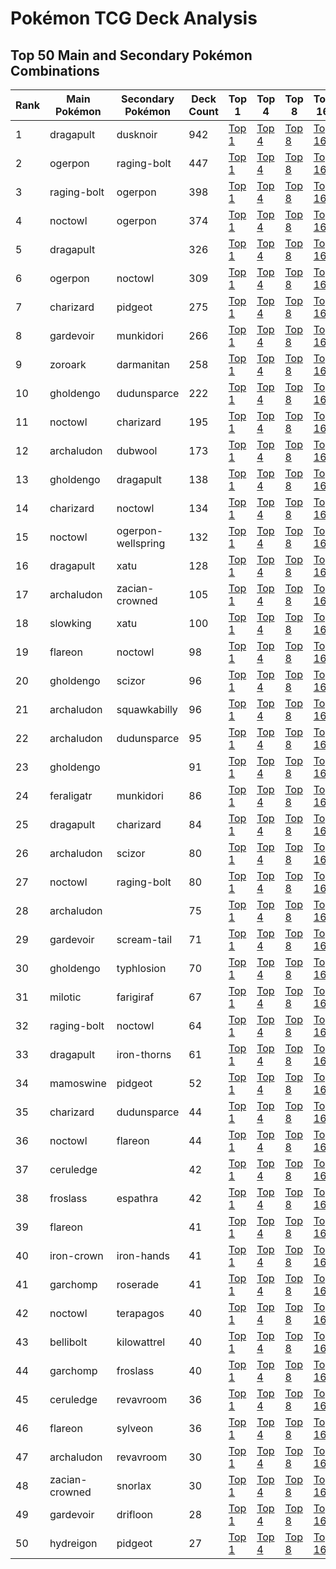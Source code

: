 # Pokémon TCG Deck Analysis

## Top 50 Main and Secondary Pokémon Combinations

| Rank | Main Pokémon | Secondary Pokémon | Deck Count | Top 1 | Top 4 | Top 8 | Top 16 |
|------|--------------|-------------------|------------|-------|-------|-------|--------|
| 1 | dragapult | dusknoir | 942 | [Top 1](reports/dragapult_dusknoir_top_1.md) | [Top 4](reports/dragapult_dusknoir_top_4.md) | [Top 8](reports/dragapult_dusknoir_top_8.md) | [Top 16](reports/dragapult_dusknoir_top_16.md) |
| 2 | ogerpon | raging-bolt | 447 | [Top 1](reports/ogerpon_raging-bolt_top_1.md) | [Top 4](reports/ogerpon_raging-bolt_top_4.md) | [Top 8](reports/ogerpon_raging-bolt_top_8.md) | [Top 16](reports/ogerpon_raging-bolt_top_16.md) |
| 3 | raging-bolt | ogerpon | 398 | [Top 1](reports/raging-bolt_ogerpon_top_1.md) | [Top 4](reports/raging-bolt_ogerpon_top_4.md) | [Top 8](reports/raging-bolt_ogerpon_top_8.md) | [Top 16](reports/raging-bolt_ogerpon_top_16.md) |
| 4 | noctowl | ogerpon | 374 | [Top 1](reports/noctowl_ogerpon_top_1.md) | [Top 4](reports/noctowl_ogerpon_top_4.md) | [Top 8](reports/noctowl_ogerpon_top_8.md) | [Top 16](reports/noctowl_ogerpon_top_16.md) |
| 5 | dragapult |  | 326 | [Top 1](reports/dragapult__top_1.md) | [Top 4](reports/dragapult__top_4.md) | [Top 8](reports/dragapult__top_8.md) | [Top 16](reports/dragapult__top_16.md) |
| 6 | ogerpon | noctowl | 309 | [Top 1](reports/ogerpon_noctowl_top_1.md) | [Top 4](reports/ogerpon_noctowl_top_4.md) | [Top 8](reports/ogerpon_noctowl_top_8.md) | [Top 16](reports/ogerpon_noctowl_top_16.md) |
| 7 | charizard | pidgeot | 275 | [Top 1](reports/charizard_pidgeot_top_1.md) | [Top 4](reports/charizard_pidgeot_top_4.md) | [Top 8](reports/charizard_pidgeot_top_8.md) | [Top 16](reports/charizard_pidgeot_top_16.md) |
| 8 | gardevoir | munkidori | 266 | [Top 1](reports/gardevoir_munkidori_top_1.md) | [Top 4](reports/gardevoir_munkidori_top_4.md) | [Top 8](reports/gardevoir_munkidori_top_8.md) | [Top 16](reports/gardevoir_munkidori_top_16.md) |
| 9 | zoroark | darmanitan | 258 | [Top 1](reports/zoroark_darmanitan_top_1.md) | [Top 4](reports/zoroark_darmanitan_top_4.md) | [Top 8](reports/zoroark_darmanitan_top_8.md) | [Top 16](reports/zoroark_darmanitan_top_16.md) |
| 10 | gholdengo | dudunsparce | 222 | [Top 1](reports/gholdengo_dudunsparce_top_1.md) | [Top 4](reports/gholdengo_dudunsparce_top_4.md) | [Top 8](reports/gholdengo_dudunsparce_top_8.md) | [Top 16](reports/gholdengo_dudunsparce_top_16.md) |
| 11 | noctowl | charizard | 195 | [Top 1](reports/noctowl_charizard_top_1.md) | [Top 4](reports/noctowl_charizard_top_4.md) | [Top 8](reports/noctowl_charizard_top_8.md) | [Top 16](reports/noctowl_charizard_top_16.md) |
| 12 | archaludon | dubwool | 173 | [Top 1](reports/archaludon_dubwool_top_1.md) | [Top 4](reports/archaludon_dubwool_top_4.md) | [Top 8](reports/archaludon_dubwool_top_8.md) | [Top 16](reports/archaludon_dubwool_top_16.md) |
| 13 | gholdengo | dragapult | 138 | [Top 1](reports/gholdengo_dragapult_top_1.md) | [Top 4](reports/gholdengo_dragapult_top_4.md) | [Top 8](reports/gholdengo_dragapult_top_8.md) | [Top 16](reports/gholdengo_dragapult_top_16.md) |
| 14 | charizard | noctowl | 134 | [Top 1](reports/charizard_noctowl_top_1.md) | [Top 4](reports/charizard_noctowl_top_4.md) | [Top 8](reports/charizard_noctowl_top_8.md) | [Top 16](reports/charizard_noctowl_top_16.md) |
| 15 | noctowl | ogerpon-wellspring | 132 | [Top 1](reports/noctowl_ogerpon-wellspring_top_1.md) | [Top 4](reports/noctowl_ogerpon-wellspring_top_4.md) | [Top 8](reports/noctowl_ogerpon-wellspring_top_8.md) | [Top 16](reports/noctowl_ogerpon-wellspring_top_16.md) |
| 16 | dragapult | xatu | 128 | [Top 1](reports/dragapult_xatu_top_1.md) | [Top 4](reports/dragapult_xatu_top_4.md) | [Top 8](reports/dragapult_xatu_top_8.md) | [Top 16](reports/dragapult_xatu_top_16.md) |
| 17 | archaludon | zacian-crowned | 105 | [Top 1](reports/archaludon_zacian-crowned_top_1.md) | [Top 4](reports/archaludon_zacian-crowned_top_4.md) | [Top 8](reports/archaludon_zacian-crowned_top_8.md) | [Top 16](reports/archaludon_zacian-crowned_top_16.md) |
| 18 | slowking | xatu | 100 | [Top 1](reports/slowking_xatu_top_1.md) | [Top 4](reports/slowking_xatu_top_4.md) | [Top 8](reports/slowking_xatu_top_8.md) | [Top 16](reports/slowking_xatu_top_16.md) |
| 19 | flareon | noctowl | 98 | [Top 1](reports/flareon_noctowl_top_1.md) | [Top 4](reports/flareon_noctowl_top_4.md) | [Top 8](reports/flareon_noctowl_top_8.md) | [Top 16](reports/flareon_noctowl_top_16.md) |
| 20 | gholdengo | scizor | 96 | [Top 1](reports/gholdengo_scizor_top_1.md) | [Top 4](reports/gholdengo_scizor_top_4.md) | [Top 8](reports/gholdengo_scizor_top_8.md) | [Top 16](reports/gholdengo_scizor_top_16.md) |
| 21 | archaludon | squawkabilly | 96 | [Top 1](reports/archaludon_squawkabilly_top_1.md) | [Top 4](reports/archaludon_squawkabilly_top_4.md) | [Top 8](reports/archaludon_squawkabilly_top_8.md) | [Top 16](reports/archaludon_squawkabilly_top_16.md) |
| 22 | archaludon | dudunsparce | 95 | [Top 1](reports/archaludon_dudunsparce_top_1.md) | [Top 4](reports/archaludon_dudunsparce_top_4.md) | [Top 8](reports/archaludon_dudunsparce_top_8.md) | [Top 16](reports/archaludon_dudunsparce_top_16.md) |
| 23 | gholdengo |  | 91 | [Top 1](reports/gholdengo__top_1.md) | [Top 4](reports/gholdengo__top_4.md) | [Top 8](reports/gholdengo__top_8.md) | [Top 16](reports/gholdengo__top_16.md) |
| 24 | feraligatr | munkidori | 86 | [Top 1](reports/feraligatr_munkidori_top_1.md) | [Top 4](reports/feraligatr_munkidori_top_4.md) | [Top 8](reports/feraligatr_munkidori_top_8.md) | [Top 16](reports/feraligatr_munkidori_top_16.md) |
| 25 | dragapult | charizard | 84 | [Top 1](reports/dragapult_charizard_top_1.md) | [Top 4](reports/dragapult_charizard_top_4.md) | [Top 8](reports/dragapult_charizard_top_8.md) | [Top 16](reports/dragapult_charizard_top_16.md) |
| 26 | archaludon | scizor | 80 | [Top 1](reports/archaludon_scizor_top_1.md) | [Top 4](reports/archaludon_scizor_top_4.md) | [Top 8](reports/archaludon_scizor_top_8.md) | [Top 16](reports/archaludon_scizor_top_16.md) |
| 27 | noctowl | raging-bolt | 80 | [Top 1](reports/noctowl_raging-bolt_top_1.md) | [Top 4](reports/noctowl_raging-bolt_top_4.md) | [Top 8](reports/noctowl_raging-bolt_top_8.md) | [Top 16](reports/noctowl_raging-bolt_top_16.md) |
| 28 | archaludon |  | 75 | [Top 1](reports/archaludon__top_1.md) | [Top 4](reports/archaludon__top_4.md) | [Top 8](reports/archaludon__top_8.md) | [Top 16](reports/archaludon__top_16.md) |
| 29 | gardevoir | scream-tail | 71 | [Top 1](reports/gardevoir_scream-tail_top_1.md) | [Top 4](reports/gardevoir_scream-tail_top_4.md) | [Top 8](reports/gardevoir_scream-tail_top_8.md) | [Top 16](reports/gardevoir_scream-tail_top_16.md) |
| 30 | gholdengo | typhlosion | 70 | [Top 1](reports/gholdengo_typhlosion_top_1.md) | [Top 4](reports/gholdengo_typhlosion_top_4.md) | [Top 8](reports/gholdengo_typhlosion_top_8.md) | [Top 16](reports/gholdengo_typhlosion_top_16.md) |
| 31 | milotic | farigiraf | 67 | [Top 1](reports/milotic_farigiraf_top_1.md) | [Top 4](reports/milotic_farigiraf_top_4.md) | [Top 8](reports/milotic_farigiraf_top_8.md) | [Top 16](reports/milotic_farigiraf_top_16.md) |
| 32 | raging-bolt | noctowl | 64 | [Top 1](reports/raging-bolt_noctowl_top_1.md) | [Top 4](reports/raging-bolt_noctowl_top_4.md) | [Top 8](reports/raging-bolt_noctowl_top_8.md) | [Top 16](reports/raging-bolt_noctowl_top_16.md) |
| 33 | dragapult | iron-thorns | 61 | [Top 1](reports/dragapult_iron-thorns_top_1.md) | [Top 4](reports/dragapult_iron-thorns_top_4.md) | [Top 8](reports/dragapult_iron-thorns_top_8.md) | [Top 16](reports/dragapult_iron-thorns_top_16.md) |
| 34 | mamoswine | pidgeot | 52 | [Top 1](reports/mamoswine_pidgeot_top_1.md) | [Top 4](reports/mamoswine_pidgeot_top_4.md) | [Top 8](reports/mamoswine_pidgeot_top_8.md) | [Top 16](reports/mamoswine_pidgeot_top_16.md) |
| 35 | charizard | dudunsparce | 44 | [Top 1](reports/charizard_dudunsparce_top_1.md) | [Top 4](reports/charizard_dudunsparce_top_4.md) | [Top 8](reports/charizard_dudunsparce_top_8.md) | [Top 16](reports/charizard_dudunsparce_top_16.md) |
| 36 | noctowl | flareon | 44 | [Top 1](reports/noctowl_flareon_top_1.md) | [Top 4](reports/noctowl_flareon_top_4.md) | [Top 8](reports/noctowl_flareon_top_8.md) | [Top 16](reports/noctowl_flareon_top_16.md) |
| 37 | ceruledge |  | 42 | [Top 1](reports/ceruledge__top_1.md) | [Top 4](reports/ceruledge__top_4.md) | [Top 8](reports/ceruledge__top_8.md) | [Top 16](reports/ceruledge__top_16.md) |
| 38 | froslass | espathra | 42 | [Top 1](reports/froslass_espathra_top_1.md) | [Top 4](reports/froslass_espathra_top_4.md) | [Top 8](reports/froslass_espathra_top_8.md) | [Top 16](reports/froslass_espathra_top_16.md) |
| 39 | flareon |  | 41 | [Top 1](reports/flareon__top_1.md) | [Top 4](reports/flareon__top_4.md) | [Top 8](reports/flareon__top_8.md) | [Top 16](reports/flareon__top_16.md) |
| 40 | iron-crown | iron-hands | 41 | [Top 1](reports/iron-crown_iron-hands_top_1.md) | [Top 4](reports/iron-crown_iron-hands_top_4.md) | [Top 8](reports/iron-crown_iron-hands_top_8.md) | [Top 16](reports/iron-crown_iron-hands_top_16.md) |
| 41 | garchomp | roserade | 41 | [Top 1](reports/garchomp_roserade_top_1.md) | [Top 4](reports/garchomp_roserade_top_4.md) | [Top 8](reports/garchomp_roserade_top_8.md) | [Top 16](reports/garchomp_roserade_top_16.md) |
| 42 | noctowl | terapagos | 40 | [Top 1](reports/noctowl_terapagos_top_1.md) | [Top 4](reports/noctowl_terapagos_top_4.md) | [Top 8](reports/noctowl_terapagos_top_8.md) | [Top 16](reports/noctowl_terapagos_top_16.md) |
| 43 | bellibolt | kilowattrel | 40 | [Top 1](reports/bellibolt_kilowattrel_top_1.md) | [Top 4](reports/bellibolt_kilowattrel_top_4.md) | [Top 8](reports/bellibolt_kilowattrel_top_8.md) | [Top 16](reports/bellibolt_kilowattrel_top_16.md) |
| 44 | garchomp | froslass | 40 | [Top 1](reports/garchomp_froslass_top_1.md) | [Top 4](reports/garchomp_froslass_top_4.md) | [Top 8](reports/garchomp_froslass_top_8.md) | [Top 16](reports/garchomp_froslass_top_16.md) |
| 45 | ceruledge | revavroom | 36 | [Top 1](reports/ceruledge_revavroom_top_1.md) | [Top 4](reports/ceruledge_revavroom_top_4.md) | [Top 8](reports/ceruledge_revavroom_top_8.md) | [Top 16](reports/ceruledge_revavroom_top_16.md) |
| 46 | flareon | sylveon | 36 | [Top 1](reports/flareon_sylveon_top_1.md) | [Top 4](reports/flareon_sylveon_top_4.md) | [Top 8](reports/flareon_sylveon_top_8.md) | [Top 16](reports/flareon_sylveon_top_16.md) |
| 47 | archaludon | revavroom | 30 | [Top 1](reports/archaludon_revavroom_top_1.md) | [Top 4](reports/archaludon_revavroom_top_4.md) | [Top 8](reports/archaludon_revavroom_top_8.md) | [Top 16](reports/archaludon_revavroom_top_16.md) |
| 48 | zacian-crowned | snorlax | 30 | [Top 1](reports/zacian-crowned_snorlax_top_1.md) | [Top 4](reports/zacian-crowned_snorlax_top_4.md) | [Top 8](reports/zacian-crowned_snorlax_top_8.md) | [Top 16](reports/zacian-crowned_snorlax_top_16.md) |
| 49 | gardevoir | drifloon | 28 | [Top 1](reports/gardevoir_drifloon_top_1.md) | [Top 4](reports/gardevoir_drifloon_top_4.md) | [Top 8](reports/gardevoir_drifloon_top_8.md) | [Top 16](reports/gardevoir_drifloon_top_16.md) |
| 50 | hydreigon | pidgeot | 27 | [Top 1](reports/hydreigon_pidgeot_top_1.md) | [Top 4](reports/hydreigon_pidgeot_top_4.md) | [Top 8](reports/hydreigon_pidgeot_top_8.md) | [Top 16](reports/hydreigon_pidgeot_top_16.md) |

